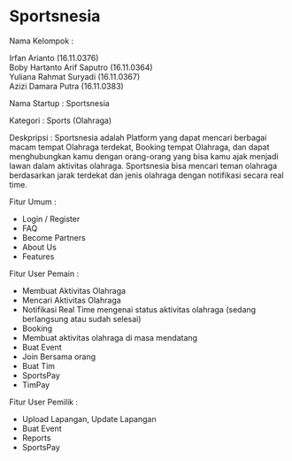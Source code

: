 # Sportsnesia

Nama Kelompok :

Irfan Arianto (16.11.0376) <br>
Boby Hartanto Arif Saputro (16.11.0364)<br>
Yuliana Rahmat Suryadi (16.11.0367)<br>
Azizi Damara Putra (16.11.0383)<br>

Nama Startup : Sportsnesia

Kategori : Sports (Olahraga)

Deskpripsi : Sportsnesia adalah Platform yang dapat mencari berbagai macam tempat Olahraga terdekat, Booking tempat Olahraga, dan dapat menghubungkan kamu dengan orang-orang yang bisa kamu ajak menjadi lawan dalam aktivitas olahraga. Sportsnesia bisa mencari teman olahraga berdasarkan jarak terdekat dan jenis olahraga dengan notifikasi secara real time.

Fitur Umum :

- Login / Register
- FAQ
- Become Partners
- About Us
- Features

Fitur User Pemain :
- Membuat Aktivitas Olahraga
- Mencari Aktivitas Olahraga
- Notifikasi Real Time mengenai status aktivitas olahraga (sedang berlangsung atau sudah selesai)
- Booking
- Membuat aktivitas olahraga di masa mendatang
- Buat Event
- Join Bersama orang
- Buat Tim
- SportsPay
- TimPay

Fitur User Pemilik :
- Upload Lapangan, Update Lapangan
- Buat Event
- Reports
- SportsPay
